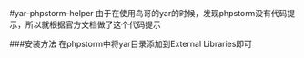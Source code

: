 #yar-phpstorm-helper
    由于在使用鸟哥的yar的时候，发现phpstorm没有代码提示，所以就根据官方文档做了这个代码提示

###安装方法
    在phpstorm中将yar目录添加到External Libraries即可